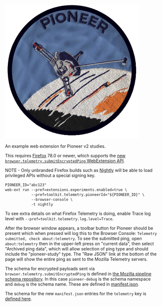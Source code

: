 
![Pioneer patch](https://raw.githubusercontent.com/rhelmer/pioneer-v2-example/master/images/pioneer10-patch-96.png "Pioneer 10 Patch")

An example web extension for Pioneer v2 studies.

This requires [Firefox](https://www.mozilla.org/en-US/firefox/) 78.0 or newer, which supports the [new `browser.telemetry.submitEncryptedPing` WebExtension API](https://bugzilla.mozilla.org/show_bug.cgi?id=1634557).

NOTE - Only unbranded Firefox builds such as [Nightly](https://nightly.mozilla.org) will be able to load privileged APIs without a special signing key.

```console
PIONEER_ID="abc123"
web-ext run --pref=extensions.experiments.enabled=true \
            --pref=toolkit.telemetry.pioneerId="${PIONEER_ID}" \
            --browser-console \
            -t nightly
 ```

To see extra details on what Firefox Telemetry is doing, enable Trace log level with `--pref=toolkit.telemetry.log.level=Trace`.

After the browser window appears, a toolbar button for Pioneer should be present which when pressed will log this to the Browser Console: `Telemetry submitted, check about:telemetry`. To see the submitted ping, open `about:telemetry` then in the upper-left press on "current data", then select "Archived ping data", which will allow selection of ping type
and should include the "pioneer-study" type. The "Raw JSON" link at the bottom of the page will show the entire ping as sent to the Mozilla Telemetry servers.

The schema for encrypted payloads sent via `browser.telemetry.submitEncryptedPing` is defined in [the Mozilla pipeline schema repository](https://github.com/mozilla-services/mozilla-pipeline-schemas/tree/master/schemas/pioneer-debug/debug). In this case `pioneer-debug` is the schema namespace and `debug` is the schema name. These are defined in [manifest.json](manifest.json).

The schema for the new `manifest.json` entries for the `telemetry` key is [defined here](https://searchfox.org/mozilla-central/source/toolkit/components/extensions/schemas/telemetry.json).
